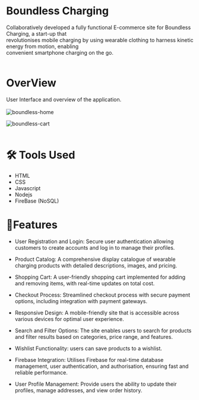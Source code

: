 # Boundless Charging
Collaboratively developed a fully functional E-commerce site for Boundless Charging, a start-up that  
revolutionises mobile charging by using wearable clothing to harness kinetic energy from motion, enabling  
convenient smartphone charging on the go. <br> <br>

# OverView
 User Interface and overview of the application. <br> <br>
![boundless-home](https://github.com/user-attachments/assets/7c292da7-1a75-4094-947a-0442d1678dee)

![boundless-cart](https://github.com/user-attachments/assets/c2445145-2877-4351-8026-945faf926fe6) <br> <br>


# 🛠️ Tools Used 
- HTML
- CSS
- Javascript
- Nodejs
- FireBase (NoSQL)

# 🔐Features
- User Registration and Login: Secure user authentication allowing customers to create accounts and log in to manage their profiles.

- Product Catalog:  A comprehensive display catalogue of wearable charging products with detailed descriptions, images, and pricing.

- Shopping Cart:  A user-friendly shopping cart implemented for adding and removing items, with real-time updates on total cost.

- Checkout Process: Streamlined checkout process with secure payment options, including integration with payment gateways.

- Responsive Design: A mobile-friendly site that is  accessible across various devices for optimal user experience.

- Search and Filter Options: The site enables users to search for products and filter results based on categories, price range, and features.

- Wishlist Functionality:  users can save products to a wishlist.

- Firebase Integration: Utilises Firebase for real-time database management, user authentication, and authorisation, ensuring fast and reliable performance.

- User Profile Management: Provide users the ability to update their profiles, manage addresses, and view order history.

